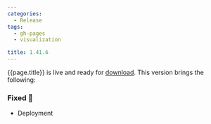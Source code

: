 ```yaml
---
categories:
  - Release
tags:
  - gh-pages
  - visualization

title: 1.41.6
---
```


{{page.title}} is live and ready for [download](https://github.com/MaibornWolff/codecharta/releases/tag/{{page.title}}). This version brings the following:

### Fixed 🐞

- Deployment
